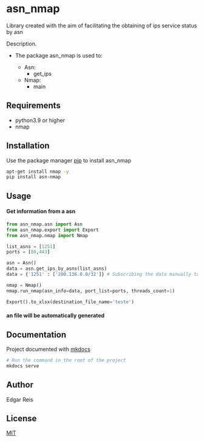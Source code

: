 # asn_nmap

Library created with the aim of facilitating the obtaining of ips service status by asn

Description. 
- The package asn_nmap is used to:
	
	- Asn:
		- get_ips
	- Nmap: 
		- main 

## Requirements

- python3.9 or higher
- nmap

## Installation

Use the package manager [pip](https://pip.pypa.io/en/stable/) to install asn_nmap

```bash
apt-get install nmap -y
pip install asn-nmap
```

## Usage 

#### Get information from a asn
```python
from asn_nmap.asn import Asn
from asn_nmap.export import Export
from asn_nmap.nmap import Nmap

list_asns = [1251]
ports = [80,443]

asn = Asn()
data = asn.get_ips_by_asns(list_asns)
data = {'1251' : ['200.136.0.0/32']} # Subscribing the data manually to test

nmap = Nmap()
nmap.run_nmap(asn_info=data, port_list=ports, threads_count=1)

Export().to_xlsx(destination_file_name='teste')
```

#### an file will be automatically generated

## Documentation
Project documented with [mkdocs](https://www.mkdocs.org/)

```bash
# Run the command in the root of the project
mkdocs serve
```

## Author
Edgar Reis

## License
[MIT](https://choosealicense.com/licenses/mit/)
